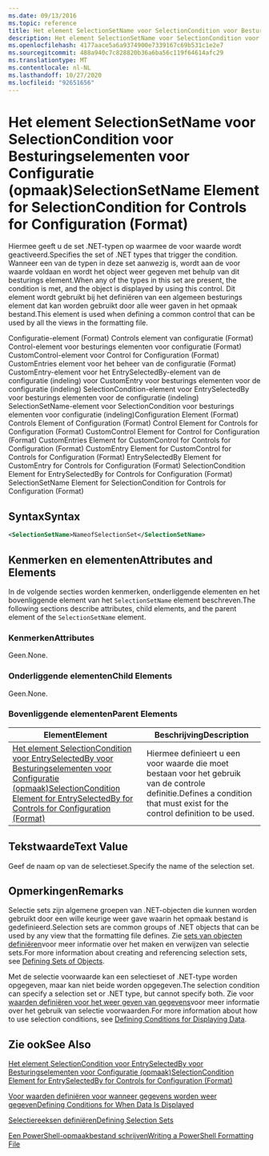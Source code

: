 ```yaml
---
ms.date: 09/13/2016
ms.topic: reference
title: Het element SelectionSetName voor SelectionCondition voor Besturingselementen voor Configuratie (opmaak)
description: Het element SelectionSetName voor SelectionCondition voor Besturingselementen voor Configuratie (opmaak)
ms.openlocfilehash: 4177aace5a6a9374900e7339167c69b531c1e2e7
ms.sourcegitcommit: 488a940c7c828820b36a6ba56c119f64614afc29
ms.translationtype: MT
ms.contentlocale: nl-NL
ms.lasthandoff: 10/27/2020
ms.locfileid: "92651656"
---
```

# <a name="selectionsetname-element-for-selectioncondition-for-controls-for-configuration-format"></a><span data-ttu-id="42423-103">Het element SelectionSetName voor SelectionCondition voor Besturingselementen voor Configuratie (opmaak)</span><span class="sxs-lookup"><span data-stu-id="42423-103">SelectionSetName Element for SelectionCondition for Controls for Configuration (Format)</span></span>

<span data-ttu-id="42423-104">Hiermee geeft u de set .NET-typen op waarmee de voor waarde wordt geactiveerd.</span><span class="sxs-lookup"><span data-stu-id="42423-104">Specifies the set of .NET types that trigger the condition.</span></span> <span data-ttu-id="42423-105">Wanneer een van de typen in deze set aanwezig is, wordt aan de voor waarde voldaan en wordt het object weer gegeven met behulp van dit besturings element.</span><span class="sxs-lookup"><span data-stu-id="42423-105">When any of the types in this set are present, the condition is met, and the object is displayed by using this control.</span></span> <span data-ttu-id="42423-106">Dit element wordt gebruikt bij het definiëren van een algemeen besturings element dat kan worden gebruikt door alle weer gaven in het opmaak bestand.</span><span class="sxs-lookup"><span data-stu-id="42423-106">This element is used when defining a common control that can be used by all the views in the formatting file.</span></span>

<span data-ttu-id="42423-107">Configuratie-element (Format) Controls element van configuratie (Format) Control-element voor besturings elementen voor configuratie (Format) CustomControl-element voor Control for Configuration (Format) CustomEntries element voor het beheer van de configuratie (Format) CustomEntry-element voor het EntrySelectedBy-element van de configuratie (indeling) voor CustomEntry voor besturings elementen voor de configuratie (indeling) SelectionCondition-element voor EntrySelectedBy voor besturings elementen voor de configuratie (indeling) SelectionSetName-element voor SelectionCondition voor besturings elementen voor configuratie (indeling)</span><span class="sxs-lookup"><span data-stu-id="42423-107">Configuration Element (Format) Controls Element of Configuration (Format) Control Element for Controls for Configuration (Format) CustomControl Element for Control for Configuration (Format) CustomEntries Element for CustomControl for Controls for Configuration (Format) CustomEntry Element for CustomControl for Controls for Configuration (Format) EntrySelectedBy Element for CustomEntry for Controls for Configuration (Format) SelectionCondition Element for EntrySelectedBy for Controls for Configuration (Format) SelectionSetName Element for SelectionCondition for Controls for Configuration (Format)</span></span>

## <a name="syntax"></a><span data-ttu-id="42423-108">Syntax</span><span class="sxs-lookup"><span data-stu-id="42423-108">Syntax</span></span>

```xml
<SelectionSetName>NameofSelectionSet</SelectionSetName>
```

## <a name="attributes-and-elements"></a><span data-ttu-id="42423-109">Kenmerken en elementen</span><span class="sxs-lookup"><span data-stu-id="42423-109">Attributes and Elements</span></span>

<span data-ttu-id="42423-110">In de volgende secties worden kenmerken, onderliggende elementen en het bovenliggende element van het `SelectionSetName` element beschreven.</span><span class="sxs-lookup"><span data-stu-id="42423-110">The following sections describe attributes, child elements, and the parent element of the `SelectionSetName` element.</span></span>

### <a name="attributes"></a><span data-ttu-id="42423-111">Kenmerken</span><span class="sxs-lookup"><span data-stu-id="42423-111">Attributes</span></span>

<span data-ttu-id="42423-112">Geen.</span><span class="sxs-lookup"><span data-stu-id="42423-112">None.</span></span>

### <a name="child-elements"></a><span data-ttu-id="42423-113">Onderliggende elementen</span><span class="sxs-lookup"><span data-stu-id="42423-113">Child Elements</span></span>

<span data-ttu-id="42423-114">Geen.</span><span class="sxs-lookup"><span data-stu-id="42423-114">None.</span></span>

### <a name="parent-elements"></a><span data-ttu-id="42423-115">Bovenliggende elementen</span><span class="sxs-lookup"><span data-stu-id="42423-115">Parent Elements</span></span>

|<span data-ttu-id="42423-116">Element</span><span class="sxs-lookup"><span data-stu-id="42423-116">Element</span></span>|<span data-ttu-id="42423-117">Beschrijving</span><span class="sxs-lookup"><span data-stu-id="42423-117">Description</span></span>|
|-------------|-----------------|
|[<span data-ttu-id="42423-118">Het element SelectionCondition voor EntrySelectedBy voor Besturingselementen voor Configuratie (opmaak)</span><span class="sxs-lookup"><span data-stu-id="42423-118">SelectionCondition Element for EntrySelectedBy for Controls for Configuration (Format)</span></span>](./selectioncondition-element-for-entryselectedby-for-controls-for-configuration-format.md)|<span data-ttu-id="42423-119">Hiermee definieert u een voor waarde die moet bestaan voor het gebruik van de controle definitie.</span><span class="sxs-lookup"><span data-stu-id="42423-119">Defines a condition that must exist for the control definition to be used.</span></span>|

## <a name="text-value"></a><span data-ttu-id="42423-120">Tekstwaarde</span><span class="sxs-lookup"><span data-stu-id="42423-120">Text Value</span></span>

<span data-ttu-id="42423-121">Geef de naam op van de selectieset.</span><span class="sxs-lookup"><span data-stu-id="42423-121">Specify the name of the selection set.</span></span>

## <a name="remarks"></a><span data-ttu-id="42423-122">Opmerkingen</span><span class="sxs-lookup"><span data-stu-id="42423-122">Remarks</span></span>

<span data-ttu-id="42423-123">Selectie sets zijn algemene groepen van .NET-objecten die kunnen worden gebruikt door een wille keurige weer gave waarin het opmaak bestand is gedefinieerd.</span><span class="sxs-lookup"><span data-stu-id="42423-123">Selection sets are common groups of .NET objects that can be used by any view that the formatting file defines.</span></span> <span data-ttu-id="42423-124">Zie [sets van objecten definiëren](./defining-selection-sets.md)voor meer informatie over het maken en verwijzen van selectie sets.</span><span class="sxs-lookup"><span data-stu-id="42423-124">For more information about creating and referencing selection sets, see [Defining Sets of Objects](./defining-selection-sets.md).</span></span>

<span data-ttu-id="42423-125">Met de selectie voorwaarde kan een selectieset of .NET-type worden opgegeven, maar kan niet beide worden opgegeven.</span><span class="sxs-lookup"><span data-stu-id="42423-125">The selection condition can specify a selection set or .NET type, but cannot specify both.</span></span> <span data-ttu-id="42423-126">Zie voor [waarden definiëren voor het weer geven van gegevens](./defining-conditions-for-displaying-data.md)voor meer informatie over het gebruik van selectie voorwaarden.</span><span class="sxs-lookup"><span data-stu-id="42423-126">For more information about how to use selection conditions, see [Defining Conditions for Displaying Data](./defining-conditions-for-displaying-data.md).</span></span>

## <a name="see-also"></a><span data-ttu-id="42423-127">Zie ook</span><span class="sxs-lookup"><span data-stu-id="42423-127">See Also</span></span>

[<span data-ttu-id="42423-128">Het element SelectionCondition voor EntrySelectedBy voor Besturingselementen voor Configuratie (opmaak)</span><span class="sxs-lookup"><span data-stu-id="42423-128">SelectionCondition Element for EntrySelectedBy for Controls for Configuration (Format)</span></span>](./selectioncondition-element-for-entryselectedby-for-controls-for-configuration-format.md)

[<span data-ttu-id="42423-129">Voor waarden definiëren voor wanneer gegevens worden weer gegeven</span><span class="sxs-lookup"><span data-stu-id="42423-129">Defining Conditions for When Data Is Displayed</span></span>](./defining-conditions-for-displaying-data.md)

[<span data-ttu-id="42423-130">Selectiereeksen definiëren</span><span class="sxs-lookup"><span data-stu-id="42423-130">Defining Selection Sets</span></span>](./defining-selection-sets.md)

[<span data-ttu-id="42423-131">Een PowerShell-opmaakbestand schrijven</span><span class="sxs-lookup"><span data-stu-id="42423-131">Writing a PowerShell Formatting File</span></span>](./writing-a-powershell-formatting-file.md)
